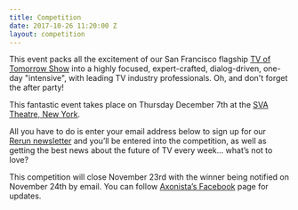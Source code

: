 ```yaml
---
title: Competition
date: 2017-10-26 11:20:00 Z
layout: competition
---
```


This event packs all the excitement of our San Francisco flagship <a href="http://thetvoftomorrowshow.com/" target="_blank">TV of Tomorrow Show</a> into a highly focused, expert-crafted, dialog-driven, one-day "intensive", with leading TV industry professionals. Oh, and don't forget the after party!

This fantastic event takes place on Thursday December 7th at the <a href="https://www.google.ie/maps/place/SVA+Theatre/@40.7459734,-73.9997469,15z/data=!4m5!3m4!1s0x0:0xc1c1675ce0bfb1a1!8m2!3d40.7459734!4d-73.9997469" target="_blank">SVA Theatre, New York</a>.

All you have to do is enter your email address below to sign up for our <a href="http://rerun.axonista.com/" target="_blank">Rerun newsletter</a> and you’ll be entered into the competition, as well as getting the best news about the future of TV every week... what’s not to love?

This competition will close November 23rd with the winner being notified on November 24th by email. You can follow <a href="https://www.facebook.com/axonista/" target="_blank">Axonista’s Facebook</a> page for updates.